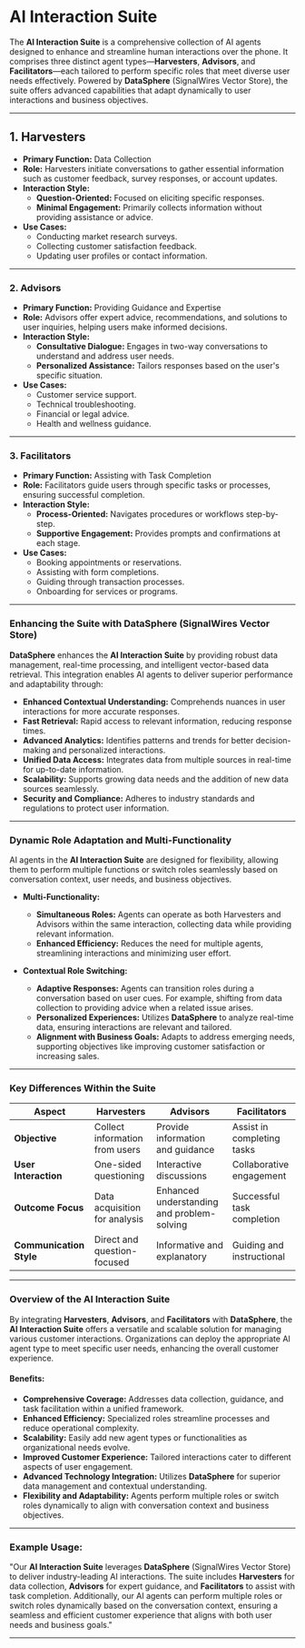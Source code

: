 # **AI Interaction Suite**

The **AI Interaction Suite** is a comprehensive collection of AI agents designed to enhance and streamline human interactions over the phone. It comprises three distinct agent types—**Harvesters**, **Advisors**, and **Facilitators**—each tailored to perform specific roles that meet diverse user needs effectively. Powered by **DataSphere** (SignalWires Vector Store), the suite offers advanced capabilities that adapt dynamically to user interactions and business objectives.

---

## **1. Harvesters**

- **Primary Function:** Data Collection
- **Role:** Harvesters initiate conversations to gather essential information such as customer feedback, survey responses, or account updates.
- **Interaction Style:**
  - **Question-Oriented:** Focused on eliciting specific responses.
  - **Minimal Engagement:** Primarily collects information without providing assistance or advice.
- **Use Cases:**
  - Conducting market research surveys.
  - Collecting customer satisfaction feedback.
  - Updating user profiles or contact information.

---

### **2. Advisors**

- **Primary Function:** Providing Guidance and Expertise
- **Role:** Advisors offer expert advice, recommendations, and solutions to user inquiries, helping users make informed decisions.
- **Interaction Style:**
  - **Consultative Dialogue:** Engages in two-way conversations to understand and address user needs.
  - **Personalized Assistance:** Tailors responses based on the user's specific situation.
- **Use Cases:**
  - Customer service support.
  - Technical troubleshooting.
  - Financial or legal advice.
  - Health and wellness guidance.

---

### **3. Facilitators**

- **Primary Function:** Assisting with Task Completion
- **Role:** Facilitators guide users through specific tasks or processes, ensuring successful completion.
- **Interaction Style:**
  - **Process-Oriented:** Navigates procedures or workflows step-by-step.
  - **Supportive Engagement:** Provides prompts and confirmations at each stage.
- **Use Cases:**
  - Booking appointments or reservations.
  - Assisting with form completions.
  - Guiding through transaction processes.
  - Onboarding for services or programs.

---

### **Enhancing the Suite with DataSphere (SignalWires Vector Store)**

**DataSphere** enhances the **AI Interaction Suite** by providing robust data management, real-time processing, and intelligent vector-based data retrieval. This integration enables AI agents to deliver superior performance and adaptability through:

- **Enhanced Contextual Understanding:** Comprehends nuances in user interactions for more accurate responses.
- **Fast Retrieval:** Rapid access to relevant information, reducing response times.
- **Advanced Analytics:** Identifies patterns and trends for better decision-making and personalized interactions.
- **Unified Data Access:** Integrates data from multiple sources in real-time for up-to-date information.
- **Scalability:** Supports growing data needs and the addition of new data sources seamlessly.
- **Security and Compliance:** Adheres to industry standards and regulations to protect user information.

---

### **Dynamic Role Adaptation and Multi-Functionality**

AI agents in the **AI Interaction Suite** are designed for flexibility, allowing them to perform multiple functions or switch roles seamlessly based on conversation context, user needs, and business objectives.

- **Multi-Functionality:**
  - **Simultaneous Roles:** Agents can operate as both Harvesters and Advisors within the same interaction, collecting data while providing relevant information.
  - **Enhanced Efficiency:** Reduces the need for multiple agents, streamlining interactions and minimizing user effort.

- **Contextual Role Switching:**
  - **Adaptive Responses:** Agents can transition roles during a conversation based on user cues. For example, shifting from data collection to providing advice when a related issue arises.
  - **Personalized Experiences:** Utilizes **DataSphere** to analyze real-time data, ensuring interactions are relevant and tailored.
  - **Alignment with Business Goals:** Adapts to address emerging needs, supporting objectives like improving customer satisfaction or increasing sales.

---

### **Key Differences Within the Suite**

| **Aspect**            | **Harvesters**                       | **Advisors**                           | **Facilitators**                       |
|-----------------------|--------------------------------------|----------------------------------------|----------------------------------------|
| **Objective**         | Collect information from users       | Provide information and guidance       | Assist in completing tasks             |
| **User Interaction**  | One-sided questioning                | Interactive discussions                | Collaborative engagement               |
| **Outcome Focus**    | Data acquisition for analysis        | Enhanced understanding and problem-solving | Successful task completion          |
| **Communication Style** | Direct and question-focused       | Informative and explanatory            | Guiding and instructional              |

---

### **Overview of the AI Interaction Suite**

By integrating **Harvesters**, **Advisors**, and **Facilitators** with **DataSphere**, the **AI Interaction Suite** offers a versatile and scalable solution for managing various customer interactions. Organizations can deploy the appropriate AI agent type to meet specific user needs, enhancing the overall customer experience.

#### **Benefits:**

- **Comprehensive Coverage:** Addresses data collection, guidance, and task facilitation within a unified framework.
- **Enhanced Efficiency:** Specialized roles streamline processes and reduce operational complexity.
- **Scalability:** Easily add new agent types or functionalities as organizational needs evolve.
- **Improved Customer Experience:** Tailored interactions cater to different aspects of user engagement.
- **Advanced Technology Integration:** Utilizes **DataSphere** for superior data management and contextual understanding.
- **Flexibility and Adaptability:** Agents perform multiple roles or switch roles dynamically to align with conversation context and business objectives.

---

### **Example Usage:**

"Our **AI Interaction Suite** leverages **DataSphere** (SignalWires Vector Store) to deliver industry-leading AI interactions. The suite includes **Harvesters** for data collection, **Advisors** for expert guidance, and **Facilitators** to assist with task completion. Additionally, our AI agents can perform multiple roles or switch roles dynamically based on the conversation context, ensuring a seamless and efficient customer experience that aligns with both user needs and business goals."

---
